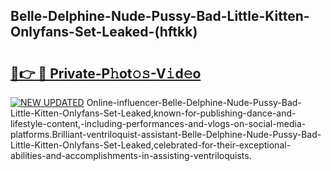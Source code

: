 ## Belle-Delphine-Nude-Pussy-Bad-Little-Kitten-Onlyfans-Set-Leaked-(hftkk)


# <h2><a href="https://mediaupload.pro?-19M">🔗👉 🔴 Private-P𝚑ot𝚘𝚜-V𝚒d𝚎o</a></h2>

[![NEW UPDATED](https://i.imgur.com/0qMVB7G.gif)](https://mediaupload.pro?-19M)
Online-influencer-Belle-Delphine-Nude-Pussy-Bad-Little-Kitten-Onlyfans-Set-Leaked,known-for-publishing-dance-and-lifestyle-content,-including-performances-and-vlogs-on-social-media-platforms.Brilliant-ventriloquist-assistant-Belle-Delphine-Nude-Pussy-Bad-Little-Kitten-Onlyfans-Set-Leaked,celebrated-for-their-exceptional-abilities-and-accomplishments-in-assisting-ventriloquists.  